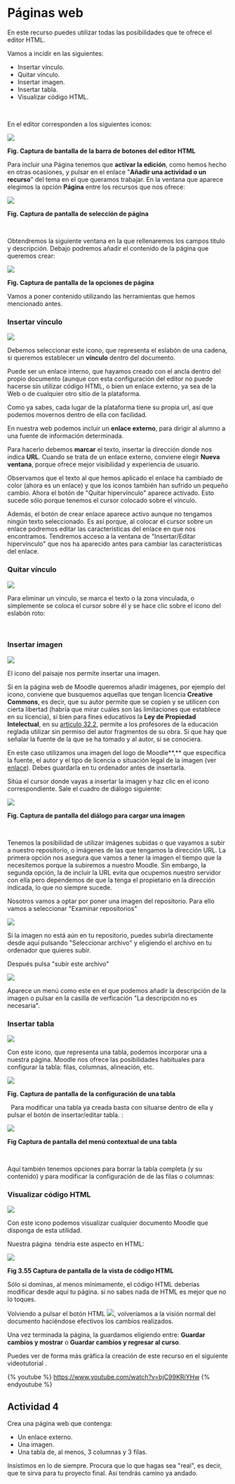 
# Páginas web

En este recurso puedes utilizar todas las posibilidades que te ofrece el editor HTML.

Vamos a incidir en las siguientes:

- Insertar vínculo.
- Quitar vínculo.
- Insertar imagen.
- Insertar tabla.
- Visualizar código HTML.

 

En el editor corresponden a los siguientes iconos:

![](/assets/Selección_147b.png)

**Fig. Captura de bantalla de la barra de botones del editor HTML**


Para incluir una Página tenemos que **activar la edición**, como hemos hecho en otras ocasiones, y pulsar en el enlace "**Añadir una actividad o un recurso**" del tema en el que queramos trabajar. En la ventana que aparece elegimos la opción **Página** entre los recursos que nos ofrece:


![](img/anadir_una_pagina.png)


**Fig. Captura de pantalla de selección de página**

 

Obtendremos la siguiente ventana en la que rellenaremos los campos título y descripción. Debajo podremos añadir el contenido de la página que queremos crear:

![](/assets/Selección_160.png)


**Fig. Captura de pantalla de la opciones de página**

Vamos a poner contenido utilizando las herramientas que hemos mencionado antes.

### Insertar vínculo


![](img/vinculo.png)

Debemos seleccionar este icono, que representa el eslabón de una cadena, si queremos establecer un **vínculo** dentro del documento.

Puede ser un enlace interno, que hayamos creado con el ancla dentro del propio documento (aunque con esta configuración del editor no puede hacerse sin utilizar código HTML, o bien un enlace externo, ya sea de la Web o de cualquier otro sitio de la plataforma.

Como ya sabes, cada lugar de la plataforma tiene su propia url, así que podemos movernos dentro de ella con facilidad.

En nuestra web podemos incluir un **enlace externo**, para dirigir al alumno a una fuente de información determinada.

Para hacerlo debemos **marcar** el texto, insertar la dirección donde nos indica **URL**. Cuando se trata de un enlace externo, conviene elegir **Nueva ventana**, porque ofrece mejor visibilidad y experiencia de usuario.


Observamos que el texto al que hemos aplicado el enlace ha cambiado de color (ahora es un enlace) y que los iconos también han sufrido un pequeño cambio. Ahora el botón de "Quitar hipervínculo" aparece activado. Esto sucede sólo porque tenemos el cursor colocado sobre el vínculo.

Además, el botón de crear enlace aparece activo aunque no tengamos ningún texto seleccionado. Es así porque, al colocar el cursor sobre un enlace podremos editar las características del enlace en que nos encontramos. Tendremos acceso a la ventana de "Insertar/Editar hipervínculo" que nos ha aparecido antes para cambiar las características del enlace. 

### Quitar vínculo

![](img/boton_quitar_enlace.png)

Para eliminar un vínculo, se marca el texto o la zona vinculada, o símplemente se coloca el cursor sobre él y se hace clic sobre el icono del eslabón roto:

 
### Insertar imagen

![](/assets/Selección_161.png)

El icono del paisaje nos permite insertar una imagen.

Si en la página web de Moodle queremos añadir imágenes, por ejemplo del icono, conviene que busquemos aquellas que tengan licencia **Creative Commons**, es decir, que su autor permite que se copien y se utilicen con cierta libertad (habría que mirar cuáles son las limitaciones que establece en su licencia), si bien para fines educativos la **Ley de Propiedad Intelectual**, en su [artículo 32.2](http://civil.udg.es/normacivil/estatal/reals/Lpi.html), permite a los profesores de la educación reglada utilizar sin permiso del autor fragmentos de su obra. Sí que hay que señalar la fuente de la que se ha tomado y al autor, si se conociera.

En este caso utilizamos una imagen del logo de Moodle**,** que especifica la fuente, el autor y el tipo de licencia o situación legal de la imagen (ver [enlace](http://commons.wikimedia.org/wiki/File:Logomoodle.svg)). Debes guardarla en tu ordenador antes de insertarla.

Sitúa el cursor donde vayas a insertar la imagen y haz clic en el icono correspondiente. Sale el cuadro de diálogo siguiente:

![](/assets/Selección_163.png)

**Fig. Captura de pantalla del diálogo para cargar una imagen**

 

Tenemos la posibilidad de utilizar imágenes subidas o que vayamos a subir a nuestro repositorio, o imágenes de las que tengamos la dirección URL. La primera opción nos asegura que vamos a tener la imagen el tiempo que la necesitemos porque la subiremos a nuestro Moodle. Sin embargo, la segunda opción, la de incluir la URL evita que ocupemos nuestro servidor con ella pero dependemos de que la tenga el propietario en la dirección indicada, lo que no siempre sucede.

Nosotros vamos a optar por poner una imagen del repositorio. Para ello vamos a seleccionar "Examinar repositorios"

![](/assets/Selección_164.png)


Si la imagen no está aún en tu repositorio, puedes subirla directamente desde aquí pulsando "Seleccionar archivo" y eligiendo el archivo en tu ordenador que quieres subir.

Después pulsa "subir este archivo"

![](/assets/Selección_165.png)

Aparece un menú como este en el que podemos añadir la descripción de la imagen o pulsar en la casilla de verficación "La descripción no es necesaria". 

### Insertar tabla

![](/assets/Selección_162.png)


Con este icono, que representa una tabla, podemos incorporar una a nuestra página. Moodle nos ofrece las posibilidades habituales para configurar la tabla: filas, columnas, alineación, etc.

![](/assets/Selección_166.png)

**Fig. Captura de pantalla de la configuración de una tabla**

 
Para modificar una tabla ya creada basta con situarse dentro de ella y pulsar el botón de insertar/editar tabla. :

![](/assets/Selección_167.png)

**Fig Captura de pantalla del menú contextual de una tabla**

 

Aquí también tenemos opciones para borrar la tabla completa (y su contenido) y para modificar la configuración de  de las filas o columnas:

### Visualizar código HTML

![](/assets/Selección_168.png)

Con este icono podemos visualizar cualquier documento Moodle que disponga de esta utilidad.

Nuestra página  tendría este aspecto en HTML:

![](/assets/Selección_169.png)

**Fig 3.55 Captura de pantalla de la vista de código HTML**


Sólo si dominas, al menos mínimamente, el código HTML deberías modificar desde aquí tu página. si no sabes nada de HTML es mejor que no lo toques.

Volviendo a pulsar el botón HTML ![](/assets/Selección_168.png), volveríamos a la visión normal del documento haciéndose efectivos los cambios realizados.

Una vez terminada la página, la guardamos eligiendo entre: **Guardar cambios y mostrar** o **Guardar cambios y regresar al curso**. 

Puedes ver de forma más gráfica la creación de este recurso en el siguiente videotutorial .

{% youtube %} https://www.youtube.com/watch?v=bjC99KRiYHw {% endyoutube %}


## Actividad 4

Crea una página web que contenga:

- Un enlace externo.
- Una imagen.
- Una tabla de, al menos, 3 columnas y 3 filas.

Insistimos en lo de siempre. Procura que lo que hagas sea "real", es decir, que te sirva para tu proyecto final. Así tendrás camino ya andado.
